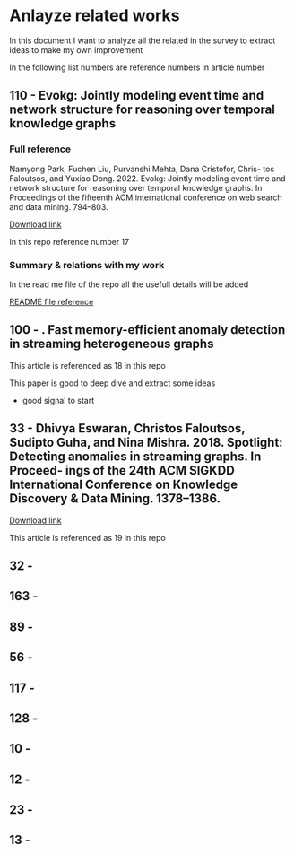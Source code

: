 # Anlayze related works


In this document I want to analyze all the related in the survey to extract ideas to make my own improvement

In the following list numbers are reference numbers in article number 


## 110 - Evokg: Jointly modeling event time and network structure for reasoning over temporal knowledge graphs

### Full reference

Namyong Park, Fuchen Liu, Purvanshi Mehta, Dana Cristofor, Chris-
tos Faloutsos, and Yuxiao Dong. 2022. Evokg: Jointly modeling event
time and network structure for reasoning over temporal knowledge
graphs. In Proceedings of the fifteenth ACM international conference
on web search and data mining. 794–803.

[Download link](https://arxiv.org/abs/2202.07648)

In this repo reference number 17


### Summary & relations with my work
In the read me file of the repo all the usefull details will be added

[README file reference](../0017-EvoKG%20Jointly%20Modeling%20Event%20Time%20and%20Network%20Structure%20for%20Reasoning%20over%20Temporal%20Knowledge%20Graphs/README.md)


## 100 - . Fast memory-efficient anomaly detection in streaming heterogeneous graphs

This article is referenced as 18 in this repo

This paper is good to deep dive and extract some ideas 

* good signal to start

## 33 - Dhivya Eswaran, Christos Faloutsos, Sudipto Guha, and Nina Mishra. 2018. Spotlight: Detecting anomalies in streaming graphs. In Proceed- ings of the 24th ACM SIGKDD International Conference on Knowledge Discovery & Data Mining. 1378–1386. 

[Download link](https://dl.acm.org/doi/10.1145/3219819.3220040)

This article is referenced as 19 in this repo



## 32 -
## 163 - 
## 89 - 
## 56 - 
## 117 -
## 128 -
## 10 - 
## 12 - 
## 23 - 
## 13 - 
